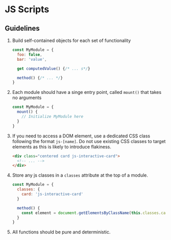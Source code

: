 # JS Scripts

## Guidelines

1. Build self-contained objects for each set of functionality

    ```js
    const MyModule = {
      foo: false,
      bar: 'value',

      get computedValue() {/* ... s*/}

      method() {/* ... */}
    }
    ```

2. Each module should have a singe entry point, called `mount()` that takes no arguments

    ```js
    const MyModule = {
      mount() {
        // Initialize MyModule here
      }
    }
    ```

3. If you need to access a DOM element, use a dedicated CSS class following the format `js-[name]`.
   Do not use existing CSS classes to target elements as this is likely to introduce flakiness.

    ```html
    <div class="centered card js-interactive-card">
      <!-- ... -->
    </div>
    ```

4. Store any js classes in a `classes` attribute at the top of a module.

    ```js
    const MyModule = {
      classes: {
        card: 'js-interactive-card'
      }

      method() {
        const element = document.getElementsByClassName(this.classes.card)
      }
    }
    ```

5. All functions should be pure and deterministic. 